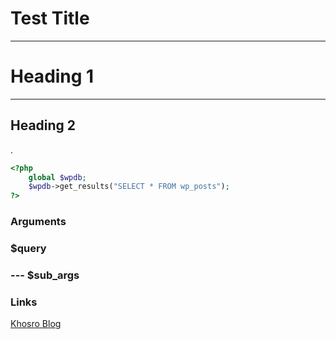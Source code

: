 Test Title 
=========
---------

# Heading 1
-------------------

Heading 2
-----------------------------

\.
```php
<?php 
	global $wpdb;
	$wpdb->get_results("SELECT * FROM wp_posts");
?>
```

### Arguments

### $query

### --- $sub_args

### Links
[Khosro Blog](http:khosroblog.com)